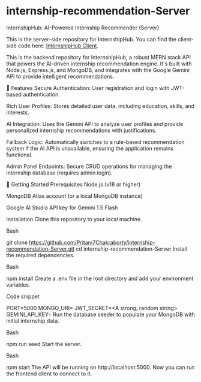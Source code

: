 # internship-recommendation-Server
InternshipHub: AI-Powered Internship Recommender (Server)

This is the server-side repository for InternshipHub. You can find the client-side code here: [InternshipHub Client](https://github.com/Pritam7Chakraborty/internship-recommendation-Client).

This is the backend repository for InternshipHub, a robust MERN stack API that powers the AI-driven internship recommendation engine. It's built with Node.js, Express.js, and MongoDB, and integrates with the Google Gemini API to provide intelligent recommendations.

🌟 Features
Secure Authentication: User registration and login with JWT-based authentication.

Rich User Profiles: Stores detailed user data, including education, skills, and interests.

AI Integration: Uses the Gemini API to analyze user profiles and provide personalized internship recommendations with justifications.

Fallback Logic: Automatically switches to a rule-based recommendation system if the AI API is unavailable, ensuring the application remains functional.

Admin Panel Endpoints: Secure CRUD operations for managing the internship database (requires admin login).

🚀 Getting Started
Prerequisites
Node.js (v18 or higher)

MongoDB Atlas account (or a local MongoDB instance)

Google AI Studio API key for Gemini 1.5 Flash

Installation
Clone this repository to your local machine.

Bash

git clone https://github.com/Pritam7Chakraborty/internship-recommendation-Server.git
cd internship-recommendation-Server
Install the required dependencies.

Bash

npm install
Create a .env file in the root directory and add your environment variables.

Code snippet

PORT=5000
MONGO_URI=<Your MongoDB Atlas connection URI>
JWT_SECRET=<A strong, random string>
GEMINI_API_KEY=<Your Google Gemini API key>
Run the database seeder to populate your MongoDB with initial internship data.

Bash

npm run seed
Start the server.

Bash

npm start
The API will be running on http://localhost:5000. Now you can run the frontend client to connect to it.